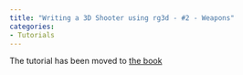 ```yaml
---
title: "Writing a 3D Shooter using rg3d - #2 - Weapons"
categories: 
- Tutorials
---
```


The tutorial has been moved to [the book](https://rg3d-book.github.io/rg3d/tutorials/fps-tutorial-2/tutorial-part-2.html)